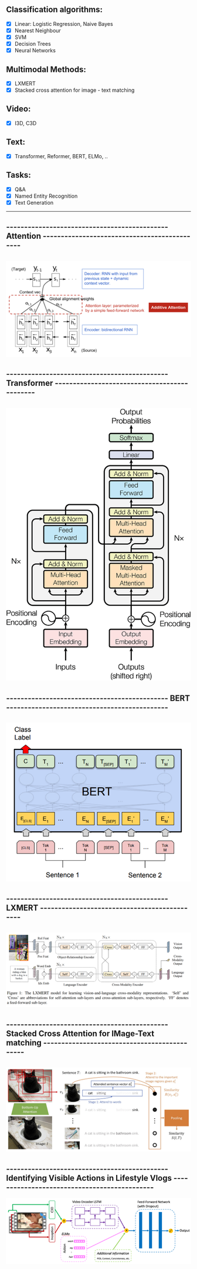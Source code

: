 ## Classification algorithms: 
- [x] Linear: Logistic Regression, Naive Bayes
- [x] Nearest Neighbour
- [x] SVM 
- [x] Decision Trees
- [x] Neural Networks

## Multimodal Methods:
- [x] LXMERT
- [x] Stacked cross attention for image - text matching

## Video:
- [x] I3D, C3D
## Text:
- [x] Transformer, Reformer, BERT, ELMo, .. 
## Tasks:
- [x] Q&A
- [x] Named Entity Recognition
- [x] Text Generation

----------------------------------------------------------------------------------------------------------
---------------------------------------------   Attention    ---------------------------------------------
----------------------------------------------------------------------------------------------------------
![alt text](https://github.com/OanaIgnat/coding_practice/blob/master/img/encoder-decoder-attention.png)
----------------------------------------------------------------------------------------------------------
---------------------------------------------   Transformer    ---------------------------------------------
----------------------------------------------------------------------------------------------------------

![alt text](https://github.com/OanaIgnat/coding_practice/blob/master/img/transformer.png)
----------------------------------------------------------------------------------------------------------
---------------------------------------------   BERT    ---------------------------------------------
----------------------------------------------------------------------------------------------------------
![alt text](https://github.com/OanaIgnat/coding_practice/blob/master/img/bert.png)
----------------------------------------------------------------------------------------------------------
---------------------------------------------   LXMERT    ---------------------------------------------
----------------------------------------------------------------------------------------------------------
![alt text](https://github.com/OanaIgnat/coding_practice/blob/master/img/lxmert.png)
----------------------------------------------------------------------------------------------------------
---------------------------------------------   Stacked Cross Attention for IMage-Text matching    ---------------------------------------------
----------------------------------------------------------------------------------------------------------
![alt text](https://github.com/OanaIgnat/coding_practice/blob/master/img/SCAi2t.jpg)
----------------------------------------------------------------------------------------------------------
---------------------------------------------  Identifying Visible Actions in Lifestyle Vlogs    ---------------------------------------------
----------------------------------------------------------------------------------------------------------
![alt text](https://github.com/OanaIgnat/coding_practice/blob/master/img/my_proj1.png)



